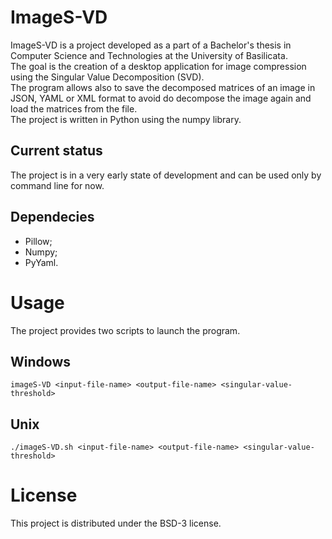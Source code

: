 # ImageS-VD
ImageS-VD is a project developed as a part of a Bachelor's thesis in Computer Science and Technologies at the University of Basilicata.<br/>
The goal is the creation of a desktop application for image compression using the Singular Value Decomposition (SVD).<br/>
The program allows also to save the decomposed matrices of an image in JSON, YAML or XML format to avoid do decompose the image again and load the matrices from the file.<br/>
The project is written in Python using the numpy library.

## Current status
The project is in a very early state of development and can be used only by command line for now.

## Dependecies
- Pillow;
- Numpy;
- PyYaml.

# Usage
The project provides two scripts to launch the program.
## Windows
```
imageS-VD <input-file-name> <output-file-name> <singular-value-threshold>
```
## Unix
```
./imageS-VD.sh <input-file-name> <output-file-name> <singular-value-threshold>
```

# License
This project is distributed under the BSD-3 license.
